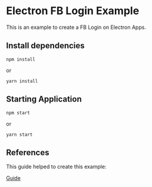 # Electron FB Login Example

This is an example to create a FB Login on Electron Apps.

## Install dependencies
````
npm install
````

or

````
yarn install
````

## Starting Application
````
npm start
````

or

````
yarn start
````

## References

This guide helped to create this example:

[Guide](https://competenepal.com/lets-make-a-facebook-login-system-in-electron-that-actually-works/)